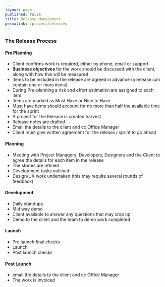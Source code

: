 ```yaml
---
layout: page
published: false
title: Release Management
permalink: /process/releases
---
```


### The Release Process

#### Pre Planning
- Client confirms work is required, either by phone, email or support
- **Business objectives** for the work should be discussed with the client, along with how this will be measured
- Items to be included in the release are agreed in advance (a release can contain one or more items)
- During Pre-planning a risk and effort estimation are assigned to each item
- Items are marked as Must Have or Nice to Have
- Must have items should account for no more than half the available time for the sprint
- A project for the Release is created harvest
- Release notes are drafted
- Email the details to the client and cc Office Manager
- Client must give written agreement for the release / sprint to go ahead

#### Planning
- Meeting with Project Managers, Developers, Designers and the Client to agree the details for each item in the release
- The stories are refined
- Development tasks outlined
- Design/UX work undertaken (this may require several rounds of feedback)

#### Development
- Daily standups
- Mid way demo
- Client available to answer any questions that may crop up
- Demo to the client and the team to demo work completed

#### Launch
- Pre launch final checks
- Launch
- Post launch checks

#### Post Launch
- email the details to the client and cc Office Manager
- The work is invoiced
